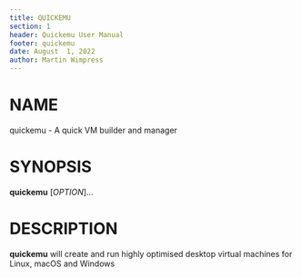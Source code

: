 ```yaml
---
title: QUICKEMU
section: 1
header: Quickemu User Manual
footer: quickemu
date: August  1, 2022
author: Martin Wimpress
---
```


# NAME

quickemu - A quick VM builder and manager

# SYNOPSIS

**quickemu** [*OPTION*]...

# DESCRIPTION

**quickemu** will create and run highly optimised desktop virtual machines for Linux,
macOS and Windows

